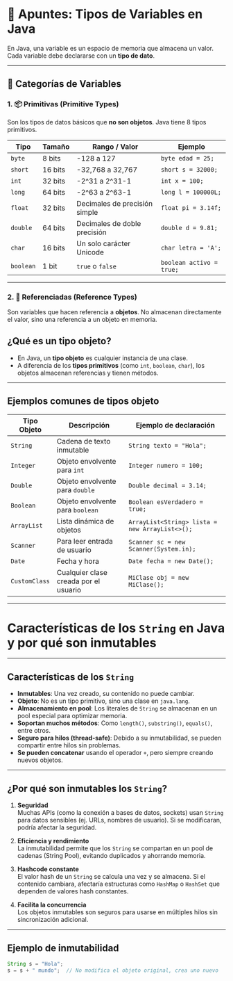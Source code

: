 # 📘 Apuntes: Tipos de Variables en Java

En Java, una variable es un espacio de memoria que almacena un valor. Cada variable debe declararse con un **tipo de dato**.

---

## 🧱 Categorías de Variables

### 1. 📦 **Primitivas (Primitive Types)**
Son los tipos de datos básicos que **no son objetos**. Java tiene 8 tipos primitivos.

| Tipo     | Tamaño   | Rango / Valor                        | Ejemplo              |
|----------|----------|--------------------------------------|----------------------|
| `byte`   | 8 bits   | -128 a 127                           | `byte edad = 25;`    |
| `short`  | 16 bits  | -32,768 a 32,767                    | `short s = 32000;`   |
| `int`    | 32 bits  | -2^31 a 2^31-1                      | `int x = 100;`       |
| `long`   | 64 bits  | -2^63 a 2^63-1                      | `long l = 100000L;`  |
| `float`  | 32 bits  | Decimales de precisión simple       | `float pi = 3.14f;`  |
| `double` | 64 bits  | Decimales de doble precisión        | `double d = 9.81;`   |
| `char`   | 16 bits  | Un solo carácter Unicode            | `char letra = 'A';`  |
| `boolean`| 1 bit    | `true` o `false`                    | `boolean activo = true;` |

---

### 2. 🧩 **Referenciadas (Reference Types)**
Son variables que hacen referencia a **objetos**. No almacenan directamente el valor, sino una referencia a un objeto en memoria.

## ¿Qué es un tipo objeto?

- En Java, un **tipo objeto** es cualquier instancia de una clase.
- A diferencia de los **tipos primitivos** (como `int`, `boolean`, `char`), los objetos almacenan referencias y tienen métodos.

---

## Ejemplos comunes de tipos objeto

| Tipo Objeto          | Descripción                                | Ejemplo de declaración                        |
|----------------------|--------------------------------------------|----------------------------------------------|
| `String`             | Cadena de texto inmutable                   | `String texto = "Hola";`                      |
| `Integer`            | Objeto envolvente para `int`                | `Integer numero = 100;`                        |
| `Double`             | Objeto envolvente para `double`             | `Double decimal = 3.14;`                       |
| `Boolean`            | Objeto envolvente para `boolean`            | `Boolean esVerdadero = true;`                  |
| `ArrayList`          | Lista dinámica de objetos                    | `ArrayList<String> lista = new ArrayList<>();`|
| `Scanner`            | Para leer entrada de usuario                 | `Scanner sc = new Scanner(System.in);`        |
| `Date`               | Fecha y hora                                 | `Date fecha = new Date();`                      |
| `CustomClass`        | Cualquier clase creada por el usuario        | `MiClase obj = new MiClase();`                  |


---

# Características de los `String` en Java y por qué son inmutables

---

## Características de los `String`

- **Inmutables**: Una vez creado, su contenido no puede cambiar.
- **Objeto**: No es un tipo primitivo, sino una clase en `java.lang`.
- **Almacenamiento en pool**: Los literales de `String` se almacenan en un pool especial para optimizar memoria.
- **Soportan muchos métodos**: Como `length()`, `substring()`, `equals()`, entre otros.
- **Seguro para hilos (thread-safe)**: Debido a su inmutabilidad, se pueden compartir entre hilos sin problemas.
- **Se pueden concatenar** usando el operador `+`, pero siempre creando nuevos objetos.

---

## ¿Por qué son inmutables los `String`?

1. **Seguridad**  
   Muchas APIs (como la conexión a bases de datos, sockets) usan `String` para datos sensibles (ej. URLs, nombres de usuario). Si se modificaran, podría afectar la seguridad.

2. **Eficiencia y rendimiento**  
   La inmutabilidad permite que los `String` se compartan en un pool de cadenas (String Pool), evitando duplicados y ahorrando memoria.

3. **Hashcode constante**  
   El valor hash de un `String` se calcula una vez y se almacena. Si el contenido cambiara, afectaría estructuras como `HashMap` o `HashSet` que dependen de valores hash constantes.

4. **Facilita la concurrencia**  
   Los objetos inmutables son seguros para usarse en múltiples hilos sin sincronización adicional.

---

## Ejemplo de inmutabilidad

```java
String s = "Hola";
s = s + " mundo";  // No modifica el objeto original, crea uno nuevo
